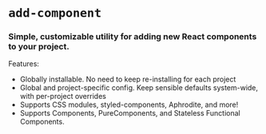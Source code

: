 # `add-component`
### Simple, customizable utility for adding new React components to your project.

Features:

- Globally installable. No need to keep re-installing for each project
- Global and project-specific config. Keep sensible defaults system-wide, with per-project overrides
- Supports CSS modules, styled-components, Aphrodite, and more!
- Supports Components, PureComponents, and Stateless Functional Components.
